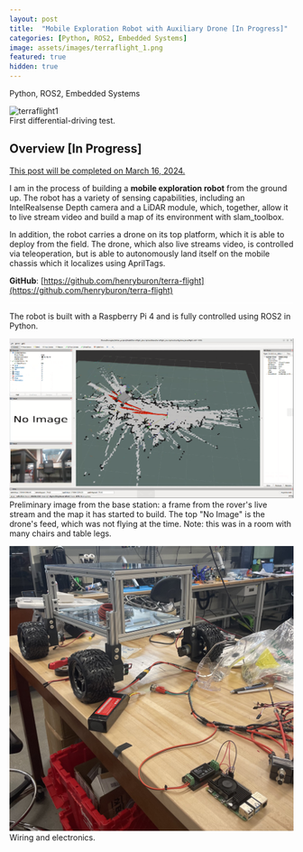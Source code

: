 ```yaml
---
layout: post
title:  "Mobile Exploration Robot with Auxiliary Drone [In Progress]"
categories: [Python, ROS2, Embedded Systems]
image: assets/images/terraflight_1.png
featured: true
hidden: true
---
```


Python, ROS2, Embedded Systems

![terraflight1](/assets/gifs/terraflight_1.gif)  
First differential-driving test.

## Overview [In Progress]

<u>This post will be completed on March 16, 2024.</u>

I am in the process of building a **mobile exploration robot** from the ground up. The robot has a variety of sensing capabilities, including an IntelRealsense Depth camera and a LiDAR module, which, together, allow it to live stream video and build a map of its environment with slam_toolbox.

In addition, the robot carries a drone on its top platform, which it is able to deploy from the field. The drone, which also live streams video, is controlled via teleoperation, but is able to autonomously land itself on the mobile chassis which it localizes using AprilTags.

**GitHub**: [https://github.com/henryburon/terra-flight](https://github.com/henryburon/terra-flight)


<div style="background-color: white; height: 1px;"></div>

The robot is built with a Raspberry Pi 4 and is fully controlled using ROS2 in Python.

![terraflight1](/assets/images/terraflight_slam_1.png)
Preliminary image from the base station: a frame from the rover's live stream and the map it has started to build. The top "No Image" is the drone's feed, which was not flying at the time. Note: this was in a room with many chairs and table legs.  
  

![terraflight2](/assets/images/terraflight_2.jpg)
Wiring and electronics.